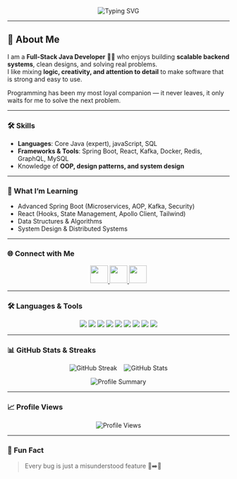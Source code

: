 <!-- Profile Banner -->
<p align="center">
  <img src="https://readme-typing-svg.herokuapp.com?font=Fira+Code&pause=1000&center=true&vCenter=true&width=800&lines=👋+Hi%2C+I'm+Prashant+Verma;Full-Stack+Java+Developer;Java+%7C+Spring+Boot+%7C+React+Enthusiast;Building+Scalable+Systems+%26+Real-Time+Apps" alt="Typing SVG" />
</p>

---

## 🚀 About Me
I am a **Full-Stack Java Developer** 👨‍💻 who enjoys building **scalable backend systems**, clean designs, and solving real problems.  
I like mixing **logic, creativity, and attention to detail** to make software that is strong and easy to use.

Programming has been my most loyal companion — it never leaves, it only waits for me to solve the next problem.

---

### 🛠 Skills
- **Languages**: Core Java (expert), javaScript, SQL  
- **Frameworks & Tools**: Spring Boot, React, Kafka, Docker, Redis, GraphQL, MySQL  
- Knowledge of **OOP, design patterns, and system design**

---

### 🌟 What I’m Learning
- Advanced Spring Boot (Microservices, AOP, Kafka, Security)  
- React (Hooks, State Management, Apollo Client, Tailwind)  
- Data Structures & Algorithms  
- System Design & Distributed Systems  

---

### 🌐 Connect with Me
<p align="center">
  <a href="https://www.linkedin.com/in/prashant2k26" target="_blank">
    <img src="https://img.shields.io/badge/LinkedIn-%230077B5.svg?&style=for-the-badge&logo=linkedin&logoColor=white" style="height:40px;" />
  </a>
  <a href="mailto:prashant2k26@gmail.com">
    <img src="https://img.shields.io/badge/Gmail-D14836?style=for-the-badge&logo=gmail&logoColor=white" style="height:40px;" />
  </a>
  <a href="https://leetcode.com/u/imprashantverma/" target="_blank">
    <img src="https://img.shields.io/badge/LeetCode-%23FFA116.svg?&style=for-the-badge&logo=leetcode&logoColor=white" style="height:40px;" />
  </a>
</p>


---

### 🛠️ Languages & Tools
<p align="center">
  <img src="https://skillicons.dev/icons?i=java" />
  <img src="https://skillicons.dev/icons?i=javascript" />
  <img src="https://skillicons.dev/icons?i=spring" />
  <img src="https://skillicons.dev/icons?i=react" />
  <img src="https://skillicons.dev/icons?i=mysql" />
  <img src="https://skillicons.dev/icons?i=docker" />
  <img src="https://skillicons.dev/icons?i=redis" />
  <img src="https://skillicons.dev/icons?i=graphql" />
  <img src="https://skillicons.dev/icons?i=kafka" />
</p>


---

### 📊 GitHub Stats & Streaks
<p align="center">
  <img src="https://github-readme-streak-stats.herokuapp.com/?user=iamprashantverma&theme=tokyonight&hide_border=true&card_width=300" alt="GitHub Streak" />
  &nbsp;&nbsp;
  <img src="https://github-readme-stats.vercel.app/api?username=iamprashantverma&show_icons=true&theme=tokyonight&hide_border=true&count_private=true&card_width=300" alt="GitHub Stats" />
</p>

<p align="center">
  <img src="https://github-profile-summary-cards.vercel.app/api/cards/profile-details?username=iamprashantverma&theme=tokyonight" alt="Profile Summary" />
</p>

---

### 📈 Profile Views
<p align="center">
  <img src="https://komarev.com/ghpvc/?username=iamprashantverma&color=0e75b6&style=flat-square&label=Profile+Views" alt="Profile Views" />
</p>

---

### 🎯 Fun Fact
> Every bug is just a misunderstood feature 🐛➡️🚀
